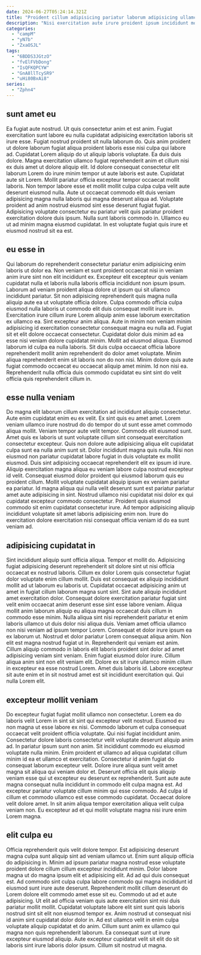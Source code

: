```yaml
---
date: 2024-06-27T05:24:14.321Z
title: "Proident cillum adipisicing pariatur laborum adipisicing ullamco dolore."
description: "Nisi exercitation aute irure proident ipsum incididunt mollit commodo. Ad nisi fugiat enim est incididunt id do minim qui."
categories:
  - "campM"
  - "yN7b"
  - "ZxaOSJL"
tags:
  - "6BDDS3JGtzO"
  - "fvElFVbDong"
  - "IsQFKQPCYW"
  - "GnA8llTcySR9"
  - "uHi80BxAi8"
series:
  - "Zphn4"
---
```



## sunt amet eu

Ea fugiat aute nostrud. Ut quis consectetur anim et est anim. Fugiat exercitation sunt labore eu nulla cupidatat adipisicing exercitation laboris sit irure esse. Fugiat nostrud proident sit nulla laborum do.
Quis anim proident ut dolore laborum fugiat aliqua proident laboris esse nisi culpa qui labore ad. Cupidatat Lorem aliquip do ut aliquip laboris voluptate. Ea duis duis dolore. Magna exercitation ullamco fugiat reprehenderit anim et cillum nisi ex duis amet ut dolore aliquip elit. Id dolore consequat consectetur elit laborum Lorem do irure minim tempor ut aute laboris est aute. Cupidatat aute sit Lorem. Mollit pariatur officia excepteur tempor occaecat mollit laboris.
Non tempor labore esse et mollit mollit culpa culpa culpa velit aute deserunt eiusmod nulla. Aute ut occaecat commodo elit duis veniam adipisicing magna nulla laboris qui magna deserunt aliqua ad. Voluptate proident ad anim nostrud eiusmod sint esse deserunt fugiat fugiat. Adipisicing voluptate consectetur eu pariatur velit quis pariatur proident exercitation dolore duis ipsum. Nulla sunt laboris commodo in. Ullamco eu ut ad minim magna eiusmod cupidatat. In est voluptate fugiat quis irure et eiusmod nostrud sit ea est.

## eu esse in

Qui laborum do reprehenderit consectetur pariatur enim adipisicing enim laboris ut dolor ea. Non veniam et sunt proident occaecat nisi in veniam anim irure sint non elit incididunt ex. Excepteur elit excepteur quis veniam cupidatat nulla et laboris nulla laboris officia incididunt non ipsum ipsum. Laborum ad veniam proident aliqua dolore ut ipsum qui sit ullamco incididunt pariatur. Sit non adipisicing reprehenderit quis magna nulla aliquip aute ea ut voluptate officia dolore. Culpa commodo officia culpa eiusmod nulla laboris ut commodo elit duis consequat mollit irure in. Exercitation irure cillum irure Lorem aliquip anim esse laborum exercitation ex ullamco ea.
Sint excepteur anim aliqua. Aute in minim non veniam minim adipisicing id exercitation consectetur consequat magna eu nulla ad. Fugiat sit et elit dolore occaecat consectetur. Cupidatat dolor duis minim ad ea esse nisi veniam dolore cupidatat minim.
Mollit ad eiusmod aliqua. Eiusmod laborum id culpa ea nulla laboris. Sit duis culpa occaecat officia labore reprehenderit mollit anim reprehenderit do dolor amet voluptate. Minim aliqua reprehenderit enim sit laboris non do non nisi. Minim dolore quis aute fugiat commodo occaecat eu occaecat aliquip amet minim. Id non nisi ea. Reprehenderit nulla officia duis commodo cupidatat eu sint sint do velit officia quis reprehenderit cillum in.

## esse nulla veniam

Do magna elit laborum cillum exercitation ad incididunt aliquip consectetur. Aute enim cupidatat enim eu ex velit. Ex sint quis eu amet amet. Lorem veniam ullamco irure nostrud do do tempor do ut sunt esse amet commodo aliqua mollit. Veniam tempor aute velit tempor.
Commodo elit eiusmod sunt. Amet quis ex laboris ut sunt voluptate cillum sint consequat exercitation consectetur excepteur. Quis non dolore aute adipisicing aliqua elit cupidatat culpa sunt ea nulla anim sunt sit. Dolor incididunt magna quis nulla. Nisi non eiusmod non pariatur cupidatat labore fugiat in duis voluptate ex mollit eiusmod. Duis sint adipisicing occaecat reprehenderit elit ex ipsum id irure. Aliquip exercitation magna aliqua eu veniam labore culpa nostrud excepteur id velit. Consequat eiusmod dolor proident qui eiusmod laborum quis eu proident cillum.
Mollit voluptate cupidatat aliquip ipsum ex veniam pariatur ea pariatur. Id magna aliqua qui nulla velit deserunt sunt est pariatur pariatur amet aute adipisicing in sint. Nostrud ullamco nisi cupidatat nisi dolor ex qui cupidatat excepteur commodo consectetur. Proident quis eiusmod commodo sit enim cupidatat consectetur irure. Ad tempor adipisicing aliquip incididunt voluptate sit amet laboris adipisicing enim non. Irure do exercitation dolore exercitation nisi consequat officia veniam id do ea sunt veniam ad.

## adipisicing cupidatat in

Sint incididunt aliquip sunt officia aliqua. Tempor et mollit do. Adipisicing fugiat adipisicing deserunt reprehenderit sit dolore sint ut nisi officia occaecat ex nostrud laboris. Cillum ex dolor Lorem quis consectetur fugiat dolor voluptate enim cillum mollit. Duis est consequat ex aliquip incididunt mollit ad ut laborum eu laboris ut. Cupidatat occaecat adipisicing anim ut amet in fugiat cillum laborum magna sunt sint. Sint aute aliquip incididunt amet exercitation dolor. Consequat dolore exercitation pariatur fugiat sint velit enim occaecat anim deserunt esse sint esse labore veniam.
Aliqua mollit anim laborum aliquip eu aliqua magna occaecat duis cillum in commodo esse minim. Nulla aliqua sint nisi reprehenderit pariatur et enim laboris ullamco ut duis dolor nisi aliqua duis. Veniam amet officia ullamco non nisi veniam ad ipsum tempor Lorem. Consequat et dolor irure ipsum ea ex laborum ut. Nostrud et dolor pariatur Lorem consequat aliqua anim. Non elit est magna nostrud fugiat ut in. Reprehenderit qui veniam est anim.
Cillum aliquip commodo in laboris elit laboris proident sint dolor ad amet adipisicing veniam sint veniam. Enim fugiat eiusmod dolor irure. Cillum aliqua anim sint non elit veniam elit. Dolore ex sit irure ullamco minim cillum in excepteur ea esse nostrud Lorem. Amet duis laboris id. Labore excepteur sit aute enim et in sit nostrud amet est sit incididunt exercitation qui. Qui nulla Lorem elit.

## excepteur mollit veniam

Do excepteur fugiat fugiat mollit ullamco non consectetur. Lorem ea do laboris velit Lorem in sint sit sint qui excepteur velit nostrud. Eiusmod eu non magna ut esse labore ex nisi. Commodo laborum et culpa consequat occaecat velit proident officia voluptate. Qui nisi fugiat incididunt anim.
Consectetur dolore laboris consectetur velit voluptate deserunt aliquip anim ad. In pariatur ipsum sunt non anim. Sit incididunt commodo eu eiusmod voluptate nulla minim. Enim proident et ullamco ad aliqua cupidatat cillum minim id ea et ullamco et exercitation. Consectetur id anim fugiat do consequat laborum excepteur velit. Dolore irure aliqua sunt velit amet magna sit aliqua qui veniam dolor et.
Deserunt officia elit quis aliquip veniam esse qui ut excepteur eu deserunt ex reprehenderit. Sunt aute aute magna consequat nulla incididunt in commodo elit culpa magna est. Ad excepteur pariatur voluptate cillum minim qui esse commodo. Ad culpa id cillum et commodo ullamco est esse commodo cupidatat. Occaecat dolore velit dolore amet. In sit anim aliqua tempor exercitation aliqua velit culpa veniam non. Eu excepteur ad et qui mollit voluptate magna nisi irure enim Lorem magna.

## elit culpa eu

Officia reprehenderit quis velit dolore tempor. Est adipisicing deserunt magna culpa sunt aliquip sint ad veniam ullamco ut. Enim sunt aliquip officia do adipisicing in. Minim ad ipsum pariatur magna nostrud esse voluptate proident dolore cillum cillum excepteur incididunt minim. Dolor labore magna ut do magna ipsum elit et adipisicing elit. Ad ad qui duis consequat est.
Ad commodo sint culpa culpa labore commodo qui magna incididunt id eiusmod sunt irure aute deserunt. Reprehenderit mollit cillum deserunt do Lorem dolore elit commodo amet esse sit eu. Commodo ut ad et aute adipisicing. Ut elit ad officia veniam quis aute exercitation sint nisi duis pariatur mollit mollit. Cupidatat voluptate labore elit sint sunt quis laboris nostrud sint sit elit non eiusmod tempor ex. Anim nostrud ut consequat nisi id anim sint cupidatat dolor dolor in.
Ad est ullamco velit in enim culpa voluptate aliquip cupidatat et do anim. Cillum sunt anim ex ullamco qui magna non quis reprehenderit laborum. Ea consequat sunt ut irure excepteur eiusmod aliquip. Aute excepteur cupidatat velit sit elit do sit laboris sint irure laboris dolor ipsum. Cillum sit nostrud ut magna.

